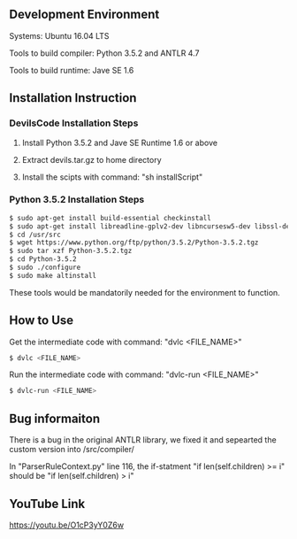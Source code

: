 ## Development Environment
Systems: Ubuntu 16.04 LTS

Tools to build compiler: Python 3.5.2 and ANTLR 4.7

Tools to build runtime: Jave SE 1.6

## Installation Instruction
### DevilsCode Installation Steps

1. Install Python 3.5.2 and Jave SE Runtime 1.6 or above

2. Extract devils.tar.gz to home directory

3. Install the scipts with command: "sh installScript"

### Python 3.5.2 Installation Steps
```sh
$ sudo apt-get install build-essential checkinstall
$ sudo apt-get install libreadline-gplv2-dev libncursesw5-dev libssl-dev libsqlite3-dev tk-dev libgdbm-dev libc6-dev libbz2-dev
$ cd /usr/src
$ wget https://www.python.org/ftp/python/3.5.2/Python-3.5.2.tgz
$ sudo tar xzf Python-3.5.2.tgz
$ cd Python-3.5.2
$ sudo ./configure
$ sudo make altinstall
```
These tools would be mandatorily needed for the environment to function.


## How to Use
Get the intermediate code with command: "dvlc <FILE_NAME>"
```sh
$ dvlc <FILE_NAME>
```
Run the intermediate code with command: "dvlc-run <FILE_NAME>"
```sh
$ dvlc-run <FILE_NAME>
```
## Bug informaiton
There is a bug in the original ANTLR library, we fixed it and sepearted the custom version into /src/compiler/

In "ParserRuleContext.py" line 116, the if-statment "if len(self.children) >= i" should be "if len(self.children) > i" 

## YouTube Link
https://youtu.be/O1cP3yY0Z6w
